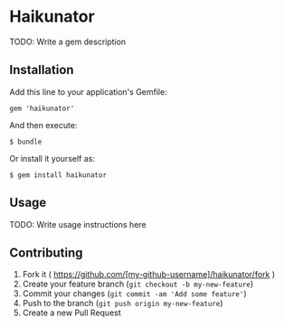 # Haikunator

TODO: Write a gem description

## Installation

Add this line to your application's Gemfile:

    gem 'haikunator'

And then execute:

    $ bundle

Or install it yourself as:

    $ gem install haikunator

## Usage

TODO: Write usage instructions here

## Contributing

1. Fork it ( https://github.com/[my-github-username]/haikunator/fork )
2. Create your feature branch (`git checkout -b my-new-feature`)
3. Commit your changes (`git commit -am 'Add some feature'`)
4. Push to the branch (`git push origin my-new-feature`)
5. Create a new Pull Request
